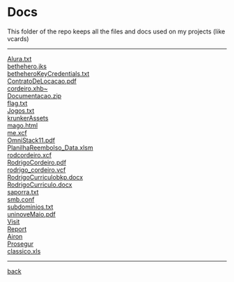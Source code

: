 # Docs
This folder of the repo keeps all the files and docs used on my projects (like vcards)

---------------------------
[Alura.txt](Alura.txt)<br>
[bethehero.jks](bethehero.jks)<br>
[betheheroKeyCredentials.txt](betheheroKeyCredentials.txt)<br>
[ContratoDeLocacao.pdf](ContratoDeLocacao.pdf)<br>
[cordeiro.xhb~](cordeiro.xhb~)<br>
[Documentacao.zip](Documentacao.zip)<br>
[flag.txt](flag.txt)<br>
[Jogos.txt](Jogos.txt)<br>
[krunkerAssets](krunkerAssets)<br>
[mago.html](mago.html)<br>
[me.xcf](me.xcf)<br>
[OmniStack11.pdf](OmniStack11.pdf)<br>
[PlanilhaReembolso_Data.xlsm](PlanilhaReembolso_Data.xlsm)<br>
[rodcordeiro.xcf](rodcordeiro.xcf)<br>
[RodrigoCordeiro.pdf](RodrigoCordeiro.pdf)<br>
[rodrigo_cordeiro.vcf](rodrigo_cordeiro.vcf)<br>
[RodrigoCurriculobkp.docx](RodrigoCurriculobkp.docx)<br>
[RodrigoCurriculo.docx](RodrigoCurriculo.docx)<br>
[saporra.txt](saporra.txt)<br>
[smb.conf](smb.conf)<br>
[subdominios.txt](subdominios.txt)<br>
[uninoveMaio.pdf](uninoveMaio.pdf)<br>
[Visit](Visit)<br>
[Report](Report)<br>
[Airon](Airon)<br>
[Prosegur](Prosegur)<br>
[classico.xls](classico.xls)<br>

---------------------------

[back](../)
